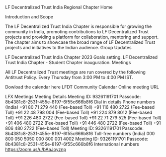LF Decentralized Trust India Regional Chapter Home

Introduction and Scope

The LF Decentralized Trust India Chapter is responsible for growing the community in India, promoting contributions to LF Decentralized Trust projects and providing a platform for collaboration, mentoring and support. The chapter aims to showcase the broad range of LF Decentralized Trust  projects and initiatives to the Indian audience. 
Group Updates

LF Decentralized Trust India Chapter 2023 Goals setting.
LF Decentralized Trust India Chapter - Student Chapter inauguration.
Meetings

All LF Decentralized Trust  meetings are run covered by the following Antitrust Policy.
Every Thursday from 3:00 PM to 4:00 PM IST.

Dowload the calendar here LFDT Community Calendar
Online meeting URL

LFX Meetings 
Meeting Details
Meeting ID: 93261191701
Passcode: 8b4381c8-2531-455e-8197-6f55c666b8f6
Dial in details
Phone numbers (India)
+91 80 71 279 440 (Fee-based Toll)
+91 116 480 2722 (Fee-based Toll)
+91 22 48 798 004 (Fee-based Toll)
+91 224 879 8012 (Fee-based Toll)
+91 226 480 2722 (Fee-based Toll)
+91 22 71 279 525 (Fee-based Toll)
+91 406 480 2722 (Fee-based Toll)
+91 446 480 2722 (Fee-based Toll)
+91 806 480 2722 (Fee-based Toll)
Meeting ID: 93261191701
Passcode: 8b4381c8-2531-455e-8197-6f55c666b8f6
Toll-free numbers (India)
000 800 050 5050
000 800 001 4002
Meeting ID: 93261191701
Passcode: 8b4381c8-2531-455e-8197-6f55c666b8f6
International numbers
https://zoom.us/u/bAaJoyznp
